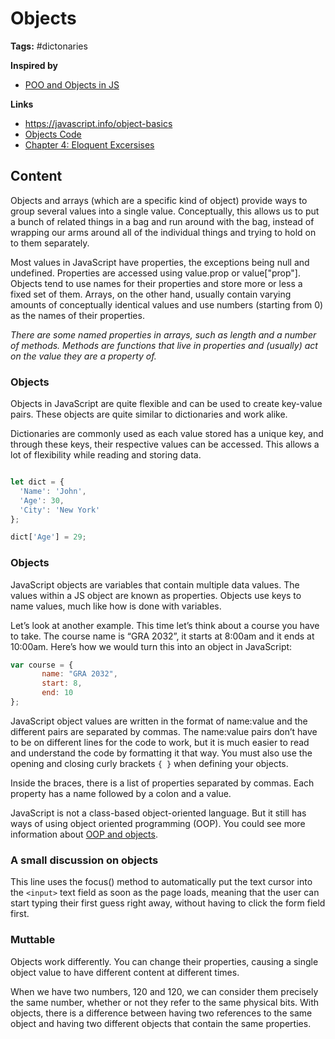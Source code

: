 # Objects

**Tags:** #dictonaries

**Inspired by**
- [POO and Objects in JS](20220517161319_javascript-oop.md)

**Links**
- https://javascript.info/object-basics
- [Objects Code](../first-splash/objects.js)
- [Chapter 4: Eloquent Excersises](../samples/eloquent-exercises/e-ch-4-data-structures.js)

## Content

Objects and arrays (which are a specific kind of object) provide ways to group several values into a single value. Conceptually, this allows us to put a bunch of related things in a bag and run around with the bag, instead of wrapping our arms around all of the individual things and trying to hold on to them separately.

Most values in JavaScript have properties, the exceptions being null and undefined. Properties are accessed using value.prop or value["prop"]. Objects tend to use names for their properties and store more or less a fixed set of them. Arrays, on the other hand, usually contain varying amounts of conceptually identical values and use numbers (starting from 0) as the names of their properties.

_There are some named properties in arrays, such as length and a number of methods. Methods are functions that live in properties and (usually) act on the value they are a property of._

### Objects 

Objects in JavaScript are quite flexible and can be used to create key-value pairs. These objects are quite similar to dictionaries and work alike.

Dictionaries are commonly used as each value stored has a unique key, and through these keys, their respective values can be accessed. This allows a lot of flexibility while reading and storing data.

```javascript

let dict = {
  'Name': 'John',
  'Age': 30,
  'City': 'New York'
};

dict['Age'] = 29;
```

### Objects

JavaScript objects are variables that contain multiple data values. The values within a JS object are known as properties. Objects use keys to name values, much like how is done with variables.

Let’s look at another example. This time let’s think about a course you have to take. The course name is “GRA 2032”, it starts at 8:00am and it ends at 10:00am. Here’s how we would turn this into an object in JavaScript:

```javascript
var course = {
       name: "GRA 2032",
       start: 8,
       end: 10
};
```

JavaScript object values are written in the format of name:value and the different pairs are separated by commas. The name:value pairs don’t have to be on different lines for the code to work, but it is much easier to read and understand the code by formatting it that way. You must also use the opening and closing curly brackets `{ }` when defining your objects.

Inside the braces, there is a list of properties separated by commas. Each property has a name followed by a colon and a value.

JavaScript is not a class-based object-oriented language. But it still has ways of using object oriented programming (OOP). You could see more information about [OOP and objects](20220517161319_javascript-oop.md).

### A small discussion on objects

This line uses the focus() method to automatically put the text cursor into the `<input>` text field as soon as the page loads, meaning that the user can start typing their first guess right away, without having to click the form field first.

### Muttable

Objects work differently. You can change their properties, causing a single object value to have different content at different times.

When we have two numbers, 120 and 120, we can consider them precisely the same number, whether or not they refer to the same physical bits. With objects, there is a difference between having two references to the same object and having two different objects that contain the same properties.


